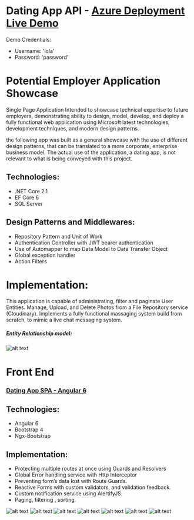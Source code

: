 # Dating App API - [Azure Deployment Live Demo](https://da-app-jc.azurewebsites.net) 
Demo Credentials: 
- Username: 'lola'
- Password: 'password'
# Potential Employer Application Showcase 
Single Page Application Intended to showcase technical expertise to future employers, demonstrating  ability to design, model, develop, and deploy a fully functional web application using Microsoft latest technologies,  development techniques, and modern design patterns.


the following app was built as a general showcase with the use of different design patterns, that can be translated to a more corporate, enterprise business model. The actual use of the application, a dating app, is not relevant to what is being conveyed with this project.



## Technologies:
- .NET Core 2.1 
- EF Core 6
- SQL Server

## Design Patterns and Middlewares:
- Repository Pattern and Unit of Work
- Authentication Controller with JWT bearer authentication
- Use of Automapper to map Data Model to Data Transfer Object
- Global exception handler
- Action Filters

# Implementation:

This application is capable of administrating, filter and paginate User Entities. Manage, Upload, and Delete Photos from a File Repository service (Cloudinary). Implements a fully functional massaging system build from scratch, to mimic a live chat messaging system.


##### Entity Relationship model:
![alt text](https://res.cloudinary.com/diab5vgnd/image/upload/v1542388871/ERDatingApp.jpg)


# Front End

### [Dating App SPA - Angular 6](https://github.com/curajorge/DatingApp)

## Technologies:
- Angular 6
- Bootstrap 4
- Ngx-Bootstrap

## Implementation: 

- Protecting multiple routes at once using Guards and Resolvers
- Global Error handling service with Http Interceptor
- Preventing form’s data lost with Route Guards. 
- Reactive Forms with custom validators, and validation feedback.
- Custom notification service using AlertifyJS.
- Paging, filtering , sorting.

![alt text](https://res.cloudinary.com/diab5vgnd/image/upload/v1542393516/DatingApp/login.jpg)
![alt text](https://res.cloudinary.com/diab5vgnd/image/upload/v1542393517/DatingApp/Members.jpg)
![alt text](https://res.cloudinary.com/diab5vgnd/image/upload/v1542393518/DatingApp/Profile.jpg)
![alt text](https://res.cloudinary.com/diab5vgnd/image/upload/v1542393516/DatingApp/Upload.jpg)
![alt text](https://res.cloudinary.com/diab5vgnd/image/upload/v1542393515/DatingApp/signup.jpg)
![alt text](https://res.cloudinary.com/diab5vgnd/image/upload/v1542393516/DatingApp/Imbox.jpg)
![alt text](https://res.cloudinary.com/diab5vgnd/image/upload/v1542393518/DatingApp/MessageThread.jpg)

